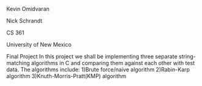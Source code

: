 Kevin Omidvaran

Nick Schrandt

CS 361

University of New Mexico

Final Project
In this project we shall be implementing three separate string-matching algorithms in C and comparing them against each other with test data. The algorithms include:
1)Brute force/naive algorithm
2)Rabin-Karp algorithm
3)Knuth-Morris-Pratt(KMP) algorithm
